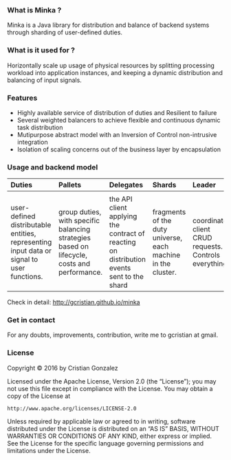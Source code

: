 <html>
<head>
<meta charset="utf-8">
<meta name="viewport" content="width=device-width, initial-scale=1.0">
<link rel="stylesheet" href="https://stackedit.io/res-min/themes/base.css" />
<!--
<script type="text/javascript" src="https://cdn.mathjax.org/mathjax/latest/MathJax.js?config=TeX-AMS_HTML"></script>
<script>e
  (function(i,s,o,g,r,a,m){i['GoogleAnalyticsObject']=r;i[r]=i[r]||function(){
  (i[r].q=i[r].q||[]).push(arguments)},i[r].l=1*new Date();a=s.createElement(o),
  m=s.getElementsByTagName(o)[0];a.async=1;a.src=g;m.parentNode.insertBefore(a,m)
  })(window,document,'script','https://www.google-analytics.com/analytics.js','ga');
  ga('create', 'UA-88637530-1', 'auto');
  ga('send', 'pageview');
</script>
-->
</head>

<body><div class="container" width="70%"><p></p><center><img src="https://k61.kn3.net/4/6/F/B/B/2/02D.png" alt="" title=""> </center><p></p>



<h3 id="what-is-minka">What is Minka ?</h3>

<p>Minka is a Java library for distribution and balance of backend systems through sharding of user-defined duties. </p>



<h3 id="what-is-it-used-for">What is it used for ?</h3>

<p>Horizontally scale up usage of physical resources by splitting processing workload into application instances, and keeping a dynamic distribution and balancing of input signals.  </p>



<h3 id="features">Features</h3>

<ul>
<li>Highly available service of distribution of duties and Resilient to failure</li>
<li>Several weighted balancers to achieve flexible and continuous dynamic task distribution</li>
<li>Mutipurpose abstract model with an Inversion of Control non-intrusive integration</li>
<li>Isolation of scaling concerns out of the business layer by encapsulation</li>
</ul>



<h3 id="usage-and-backend-model">Usage and backend model</h3>

<table>
<thead>
<tr>
  <th align="left">Duties</th>
  <th align="left">Pallets</th>
  <th align="left">Delegates</th>
  <th align="left">Shards</th>
  <th align="left">Leader</th>
  <th align="left">Followers</th>
</tr>
</thead>
<tbody><tr>
  <td align="left"><img src="https://k61.kn3.net/F/C/A/5/9/C/6B5.png" alt="" title=""></td>
  <td align="left"><img src="https://k60.kn3.net/C/4/E/3/4/F/4D6.png" alt="" title=""></td>
  <td align="left"><img src="https://k60.kn3.net/0/A/F/E/2/B/008.png" alt="" title=""></td>
  <td align="left"><img src="https://k61.kn3.net/1/6/6/8/0/5/58F.png" alt="" title=""></td>
  <td align="left"><img src="https://k61.kn3.net/6/0/5/7/2/1/AA0.png" alt="" title=""></td>
  <td align="left"><img src="https://k60.kn3.net/5/B/7/4/E/9/837.png" alt="" title=""></td>
</tr>
<tr>
  <td align="left">user-defined distributable entities, representing input data or signal to user functions.</td>
  <td align="left">group duties, with specific balancing strategies based on lifecycle, costs and performance.</td>
  <td align="left">the API client applying the contract of reacting on distribution events sent to the shard</td>
  <td align="left">fragments of the duty universe, each machine in the cluster.</td>
  <td align="left">coordinates client CRUD requests. Controls everything.</td>
  <td align="left">receives duties and pallets from the leader, to invoke delegate’s contract.</td>
</tr>
</tbody></table>


<p>Check in detail:  <a href="http://gcristian.github.io/minka">http://gcristian.github.io/minka</a></p>



<h3 id="get-in-contact">Get in contact</h3>

<p>For any doubts, improvements, contribution, write me to gcristian at gmail.</p>



<h3 id="license">License</h3>

<p>Copyright © 2016 by Cristian Gonzalez </p>

<p>Licensed under the Apache License, Version 2.0 (the “License”); you may not use this file except in compliance with the License. You may obtain a copy of the License at</p>



<pre class="prettyprint prettyprinted"><code><span class="pln">http</span><span class="pun">:</span><span class="com">//www.apache.org/licenses/LICENSE-2.0</span></code></pre>

<p>Unless required by applicable law or agreed to in writing, software distributed under the License is distributed on an “AS IS” BASIS, WITHOUT WARRANTIES OR CONDITIONS OF ANY KIND, either express or implied. See the License for the specific language governing permissions and limitations under the License.</p></div></body>
</html>
